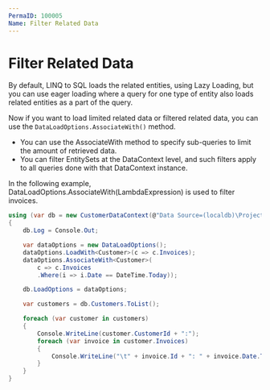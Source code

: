 ```yaml
---
PermaID: 100005
Name: Filter Related Data
---
```


# Filter Related Data

By default, LINQ to SQL loads the related entities, using Lazy Loading, but you can use eager loading where a query for one type of entity also loads related entities as a part of the query. 

Now if you want to load limited related data or filtered related data, you can use the `DataLoadOptions.AssociateWith()` method.

 - You can use the AssociateWith method to specify sub-queries to limit the amount of retrieved data.
 - You can filter EntitySets at the DataContext level, and such filters apply to all queries done with that DataContext instance.

In the following example, DataLoadOptions.AssociateWith(LambdaExpression) is used to filter invoices.

```csharp
using (var db = new CustomerDataContext(@"Data Source=(localdb)\ProjectsV13;Initial Catalog=CustomerDB;"))
{
    db.Log = Console.Out;

    var dataOptions = new DataLoadOptions();
    dataOptions.LoadWith<Customer>(c => c.Invoices);
    dataOptions.AssociateWith<Customer>(
        c => c.Invoices
        .Where(i => i.Date == DateTime.Today));

    db.LoadOptions = dataOptions;

    var customers = db.Customers.ToList();

    foreach (var customer in customers)
    {
        Console.WriteLine(customer.CustomerId + ":");
        foreach (var invoice in customer.Invoices)
        {
            Console.WriteLine("\t" + invoice.Id + ": " + invoice.Date.ToShortDateString());
        }
    }
}
```
